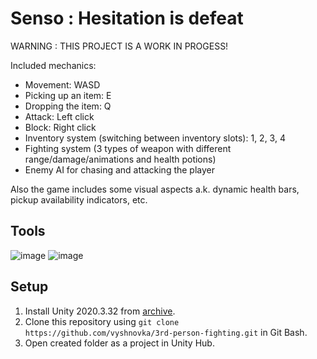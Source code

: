 # Senso : Hesitation is defeat

WARNING : THIS PROJECT IS A WORK IN PROGESS!

Included mechanics:    
- Movement: WASD    
- Picking up an item: E    
- Dropping the item: Q    
- Attack: Left click    
- Block: Right click    
- Inventory system (switching between inventory slots): 1, 2, 3, 4    
- Fighting system (3 types of weapon with different range/damage/animations and health potions)
- Enemy AI for chasing and attacking the player

Also the game includes some visual aspects a.k. dynamic health bars, pickup availability indicators, etc.    

## Tools

![image](https://img.shields.io/badge/Unity-100000?style=for-the-badge&logo=unity&logoColor=white) 
![image](https://img.shields.io/badge/C%23-239120?style=for-the-badge&logo=c-sharp&logoColor=white) 

## Setup

1. Install Unity 2020.3.32 from [archive](https://unity3d.com/get-unity/download/archive).    
2. Clone this repository using `git clone https://github.com/vyshnovka/3rd-person-fighting.git` in Git Bash.    
4. Open created folder as a project in Unity Hub.    


